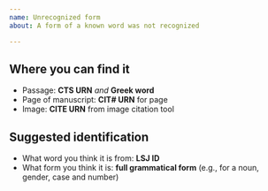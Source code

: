 ```yaml
---
name: Unrecognized form
about: A form of a known word was not recognized

---
```


## Where you can find it

-   Passage:  **CTS URN** *and* **Greek word**
-   Page of manuscript:  **CIT# URN** for page
-   Image:  **CITE URN** from image citation tool

## Suggested identification

-   What word you think it is from:  **LSJ ID**
-   What form you think it is:  **full grammatical form** (e.g., for a noun, gender, case and number)
